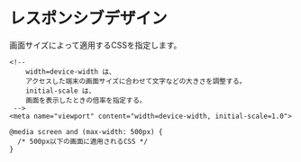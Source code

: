 # レスポンシブデザイン

画面サイズによって適用するCSSを指定します。

```
<!--
    width=device-width は、
    アクセスした端末の画面サイズに合わせて文字などの大きさを調整する。
    initial-scale は、
    画面を表示したときの倍率を指定する。
 -->
<meta name="viewport" content="width=device-width, initial-scale=1.0">
```
```
@media screen and (max-width: 500px) {
  /* 500px以下の画面に適用されるCSS */
}
```

